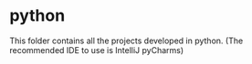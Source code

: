 # python
This folder contains all the projects developed in python. (The recommended IDE to use is IntelliJ pyCharms)
